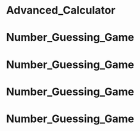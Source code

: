 # Advanced_Calculator
# Number_Guessing_Game
# Number_Guessing_Game
# Number_Guessing_Game
# Number_Guessing_Game
